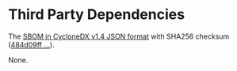 # Third Party Dependencies

<!--[[[fill sbom_sha256()]]]-->
The [SBOM in CycloneDX v1.4 JSON format](https://git.sr.ht/~sthagen/tallipoika/blob/default/etc/sbom/cdx.json) with SHA256 checksum ([484d09ff ...](https://git.sr.ht/~sthagen/tallipoika/blob/default/etc/sbom/cdx.json.sha256 "sha256:484d09ff3416081ff5e1c97915f96dcb70be9074028f3d7f32999660180a9e0e")).
<!--[[[end]]] (checksum: 3ab0a7d000b96ade95cdbb32b90ed027)-->

None.

